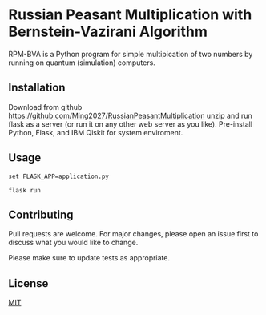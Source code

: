 # Russian Peasant Multiplication with Bernstein-Vazirani Algorithm

RPM-BVA is a Python program for simple multipication of two numbers by running on quantum (simulation) computers.

## Installation

Download from github https://github.com/Ming2027/RussianPeasantMultiplication unzip and run flask as a server (or run it on any other web server as you like). Pre-install Python, Flask, and IBM Qiskit for system enviroment.


## Usage

```terminal Windows
set FLASK_APP=application.py

flask run
```

## Contributing
Pull requests are welcome. For major changes, please open an issue first to discuss what you would like to change.

Please make sure to update tests as appropriate.

## License
[MIT](https://choosealicense.com/licenses/mit/)
